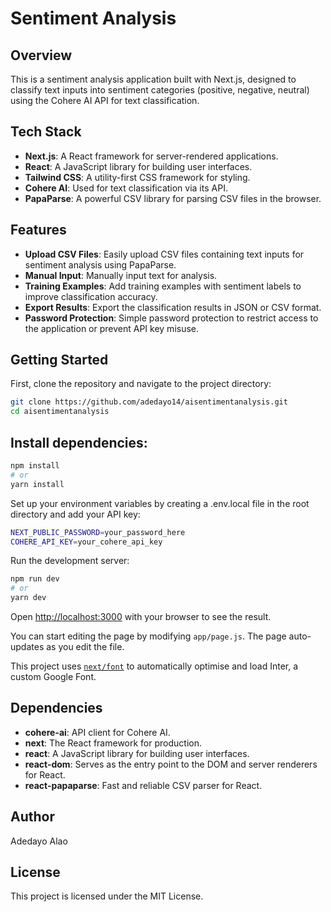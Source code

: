 # Sentiment Analysis

## Overview
This is a sentiment analysis application built with Next.js, designed to classify text inputs into sentiment categories (positive, negative, neutral) using the Cohere AI API for text classification.

## Tech Stack
- **Next.js**: A React framework for server-rendered applications.
- **React**: A JavaScript library for building user interfaces.
- **Tailwind CSS**: A utility-first CSS framework for styling.
- **Cohere AI**: Used for text classification via its API.
- **PapaParse**: A powerful CSV library for parsing CSV files in the browser.

## Features
- **Upload CSV Files**: Easily upload CSV files containing text inputs for sentiment analysis using PapaParse.
- **Manual Input**: Manually input text for analysis.
- **Training Examples**: Add training examples with sentiment labels to improve classification accuracy.
- **Export Results**: Export the classification results in JSON or CSV format.
- **Password Protection**: Simple password protection to restrict access to the application or prevent API key misuse.

## Getting Started

First, clone the repository and navigate to the project directory:

```bash
git clone https://github.com/adedayo14/aisentimentanalysis.git
cd aisentimentanalysis
```

## Install dependencies:

```bash
npm install
# or
yarn install
```

Set up your environment variables by creating a .env.local file in the root directory and add your API key:
```bash
NEXT_PUBLIC_PASSWORD=your_password_here
COHERE_API_KEY=your_cohere_api_key
```
Run the development server:

```bash
npm run dev
# or
yarn dev

```
Open [http://localhost:3000](http://localhost:3000) with your browser to see the result.

You can start editing the page by modifying `app/page.js`. The page auto-updates as you edit the file.

This project uses [`next/font`](https://nextjs.org/docs/basic-features/font-optimisation) to automatically optimise and load Inter, a custom Google Font.


## Dependencies
- **cohere-ai**: API client for Cohere AI.
- **next**: The React framework for production.
- **react**: A JavaScript library for building user interfaces.
- **react-dom**: Serves as the entry point to the DOM and server renderers for React.
- **react-papaparse**: Fast and reliable CSV parser for React.

## Author
Adedayo Alao

## License
This project is licensed under the MIT License.

